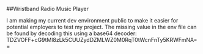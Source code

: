 ##Wristband Radio Music Player

I am making my current dev environment public to make it easier for potential employers to test my project.
The missing value in the env file can be found by decoding this using a base64 decoder: TDZVOFF+cG9tMl8zLk5CUUZydDZMLWZ0M0RqT0tWcnFnTy5KRWFmNA==
